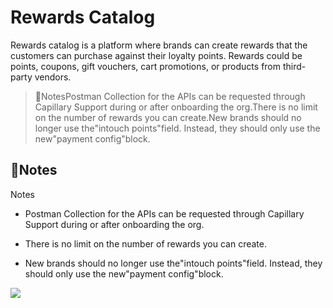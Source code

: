 # Rewards Catalog

Rewards catalog is a platform where brands can create rewards that the customers can purchase against their loyalty points. Rewards could be points, coupons, gift vouchers, cart promotions, or products from third-party vendors.

> 📘NotesPostman Collection for the APIs can be requested through Capillary Support during or after onboarding the org.There is no limit on the number of rewards you can create.New brands should no longer use the"intouch points"field. Instead, they should only use the new"payment config"block.

## 📘Notes

Notes

- Postman Collection for the APIs can be requested through Capillary Support during or after onboarding the org.

- There is no limit on the number of rewards you can create.

- New brands should no longer use the"intouch points"field. Instead, they should only use the new"payment config"block.

![](https://files.readme.io/b3fb2f1f039f73b617f8dc68bd831c18ae4c3b715872f96311b9334536bcf53a-image.png)